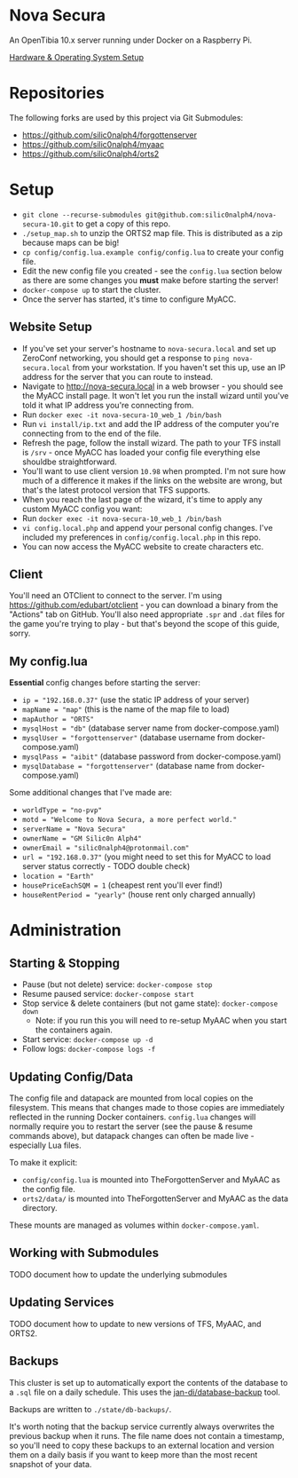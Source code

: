 Nova Secura
===========

An OpenTibia 10.x server running under Docker on a Raspberry Pi.

[Hardware & Operating System Setup](docs/raspberry_pi_setup.md)

Repositories
============

The following forks are used by this project via Git Submodules:

- https://github.com/silic0nalph4/forgottenserver
- https://github.com/silic0nalph4/myaac
- https://github.com/silic0nalph4/orts2

Setup
=====

- `git clone --recurse-submodules git@github.com:silic0nalph4/nova-secura-10.git` to get a copy of this repo.
- `./setup_map.sh` to unzip the ORTS2 map file. This is distributed as a zip because maps can be big!
- `cp config/config.lua.example config/config.lua` to create your config file.
- Edit the new config file you created - see the `config.lua` section below as there are some changes you **must** make before
starting the server!
- `docker-compose up` to start the cluster.
- Once the server has started, it's time to configure MyACC.

Website Setup
-------------

- If you've set your server's hostname to `nova-secura.local` and set up ZeroConf networking, you should get a response to
 `ping nova-secura.local` from your workstation. If you haven't set this up, use an IP address for the server that you can route to instead.
- Navigate to http://nova-secura.local in a web browser - you should see the MyACC install page. It won't let you run 
the install wizard until you've told it what IP address you're connecting from.
- Run `docker exec -it nova-secura-10_web_1 /bin/bash`
- Run `vi install/ip.txt` and add the IP address of the computer you're connecting from to the end of the file.
- Refresh the page, follow the install wizard. The path to your TFS install is `/srv` - once MyACC has loaded your 
config file everything else shouldbe straightforward.
- You'll want to use client version `10.98` when prompted. I'm not sure how much of a difference it makes if the links 
on the website are wrong, but that's the latest protocol version that TFS supports.
- When you reach the last page of the wizard, it's time to apply any custom MyACC config you want:
- Run `docker exec -it nova-secura-10_web_1 /bin/bash`
- `vi config.local.php` and append your personal config changes. I've included my preferences in `config/config.local.php` in this repo.
- You can now access the MyACC website to create characters etc.

Client
------

You'll need an OTClient to connect to the server. I'm using https://github.com/edubart/otclient - you can download a binary from the "Actions" tab on GitHub. You'll also need appropriate `.spr` and `.dat` files for the game you're trying to play - but that's beyond the scope of this guide, sorry.

My config.lua
-------------

**Essential** config changes before starting the server:
- `ip = "192.168.0.37"` (use the static IP address of your server)
- `mapName = "map"` (this is the name of the map file to load)
- `mapAuthor = "ORTS"`
- `mysqlHost = "db"` (database server name from docker-compose.yaml)
- `mysqlUser = "forgottenserver"` (database username from docker-compose.yaml)
- `mysqlPass = "aibit"` (database password from docker-compose.yaml)
- `mysqlDatabase = "forgottenserver"` (database name from docker-compose.yaml)

Some additional changes that I've made are:
- `worldType = "no-pvp"`
- `motd = "Welcome to Nova Secura, a more perfect world."`
- `serverName = "Nova Secura"`
- `ownerName = "GM Silic0n Alph4"`
- `ownerEmail = "silic0nalph4@protonmail.com"`
- `url = "192.168.0.37"` (you might need to set this for MyACC to load server status correctly - TODO double check)
- `location = "Earth"`
- `housePriceEachSQM = 1` (cheapest rent you'll ever find!)
- `houseRentPeriod = "yearly"` (house rent only charged annually)


Administration
==============

Starting & Stopping
-------------------

- Pause (but not delete) service: `docker-compose stop`
- Resume paused service: `docker-compose start`
- Stop service & delete containers (but not game state): `docker-compose down`
    - Note: if you run this you will need to re-setup MyAAC when you start the containers again.
- Start service: `docker-compose up -d`
- Follow logs: `docker-compose logs -f`


Updating Config/Data
--------------------

The config file and datapack are mounted from local copies on the filesystem. This means that changes made to those copies are
immediately reflected in the running Docker containers. `config.lua` changes will normally require you to restart the server (see the
pause & resume commands above), but datapack changes can often be made live - especially Lua files.

To make it explicit:
- `config/config.lua` is mounted into TheForgottenServer and MyAAC as the config file.
- `orts2/data/` is mounted into TheForgottenServer and MyAAC as the data directory.

These mounts are managed as volumes within `docker-compose.yaml`.

Working with Submodules
-----------------------

TODO document how to update the underlying submodules

Updating Services
-----------------

TODO document how to update to new versions of TFS, MyAAC, and ORTS2.

Backups
-------

This cluster is set up to automatically export the contents of the database to a `.sql` file on a daily schedule.
This uses the [jan-di/database-backup](https://github.com/jan-di/docker-database-backup) tool.

Backups are written to `./state/db-backups/`.

It's worth noting that the backup service currently always overwrites the previous backup when it runs.
The file name does not contain a timestamp, so you'll need to copy these backups to an external location
and version them on a daily basis if you want to keep more than the most recent snapshot of your data.


